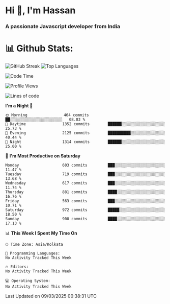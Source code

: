 # Hi 👋, I'm Hassan
### A passionate Javascript developer from India


# 📊 Github Stats:
![GitHub Streak](https://github-readme-streak-stats.herokuapp.com/?user=codeblooded47&theme=dracula&hide_border=false)
![Top Languages](https://github-readme-stats.vercel.app/api/top-langs/?username=codeblooded47&layout=compact&theme=dracula)



<!--START_SECTION:waka-->
![Code Time](http://img.shields.io/badge/Code%20Time-883%20hrs%201%20min-blue)

![Profile Views](http://img.shields.io/badge/Profile%20Views-0-blue)

![Lines of code](https://img.shields.io/badge/From%20Hello%20World%20I%27ve%20Written-24.3%20million%20lines%20of%20code-blue)

**I'm a Night 🦉** 

```text
🌞 Morning                464 commits         ██░░░░░░░░░░░░░░░░░░░░░░░   08.83 % 
🌆 Daytime                1352 commits        ██████░░░░░░░░░░░░░░░░░░░   25.73 % 
🌃 Evening                2125 commits        ██████████░░░░░░░░░░░░░░░   40.44 % 
🌙 Night                  1314 commits        ██████░░░░░░░░░░░░░░░░░░░   25.00 % 
```
📅 **I'm Most Productive on Saturday** 

```text
Monday                   603 commits         ███░░░░░░░░░░░░░░░░░░░░░░   11.47 % 
Tuesday                  719 commits         ███░░░░░░░░░░░░░░░░░░░░░░   13.68 % 
Wednesday                617 commits         ███░░░░░░░░░░░░░░░░░░░░░░   11.74 % 
Thursday                 881 commits         ████░░░░░░░░░░░░░░░░░░░░░   16.76 % 
Friday                   563 commits         ███░░░░░░░░░░░░░░░░░░░░░░   10.71 % 
Saturday                 972 commits         █████░░░░░░░░░░░░░░░░░░░░   18.50 % 
Sunday                   900 commits         ████░░░░░░░░░░░░░░░░░░░░░   17.13 % 
```


📊 **This Week I Spent My Time On** 

```text
🕑︎ Time Zone: Asia/Kolkata

💬 Programming Languages: 
No Activity Tracked This Week

🔥 Editors: 
No Activity Tracked This Week

💻 Operating System: 
No Activity Tracked This Week
```


 Last Updated on 09/03/2025 00:38:31 UTC
<!--END_SECTION:waka-->


